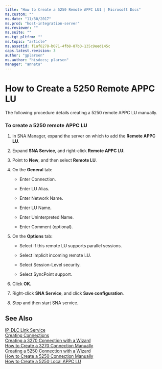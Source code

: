 ```yaml
---
title: "How to Create a 5250 Remote APPC LU1 | Microsoft Docs"
ms.custom: ""
ms.date: "11/30/2017"
ms.prod: "host-integration-server"
ms.reviewer: ""
ms.suite: ""
ms.tgt_pltfrm: ""
ms.topic: "article"
ms.assetid: f1af8278-b071-4fb8-87b3-135c9eed145c
caps.latest.revision: 3
author: "gplarsen"
ms.author: "hisdocs; plarsen"
manager: "anneta"
---
```

# How to Create a 5250 Remote APPC LU
The following procedure details creating a 5250 remote APPC LU manually.  
  
### To create a 5250 remote APPC LU  
  
1.  In SNA Manager, expand the server on which to add the **Remote APPC LU**.  
  
2.  Expand **SNA Service**, and right-click **Remote APPC LU**.  
  
3.  Point to **New**, and then select **Remote LU**.  
  
4.  On the **General** tab:  
  
    -   Enter Connection.  
  
    -   Enter LU Alias.  
  
    -   Enter Network Name.  
  
    -   Enter LU Name.  
  
    -   Enter Uninterpreted Name.  
  
    -   Enter Comment (optional).  
  
5.  On the **Options** tab:  
  
    -   Select if this remote LU supports parallel sessions.  
  
    -   Select implicit incoming remote LU.  
  
    -   Select Session-Level security.  
  
    -   Select SyncPoint support.  
  
6.  Click **OK**.  
  
7.  Right-click **SNA Service**, and click **Save configuration**.  
  
8.  Stop and then start SNA service.  
  
## See Also  
 [IP-DLC Link Service](./ip-dlc-link-service2.md)   
 [Creating Connections](../core/creating-connections1.md)   
 [Creating a 3270 Connection with a Wizard](../core/creating-a-3270-connection-with-a-wizard1.md)   
 [How to Create a 3270 Connection Manually](../core/how-to-create-a-3270-connection-manually1.md)   
 [Creating a 5250 Connection with a Wizard](../core/creating-a-5250-connection-with-a-wizard2.md)   
 [How to Create a 5250 Connection Manually](../core/how-to-create-a-5250-connection-manually2.md)   
 [How to Create a 5250 Local APPC LU](../core/how-to-create-a-5250-local-appc-lu1.md)